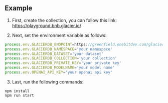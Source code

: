 ## Example

1. First, create the collection, you can follow this link:  https://playground.bnb.glacier.io/


2. Next, set the environment variable as follows:

``` typescript
process.env.GLACIERDB_ENDPOINT=https://greenfield.onebitdev.com/glacier-gateway/
process.env.GLACIERDB_NAMESPACE='your namespace'
process.env.GLACIERDB_DATASET='your dataset'
process.env.GLACIERDB_COLLECTION='your collection'
process.env.GLACIERDB_PRIVATE_KEY='your private key'
process.env.GLACIERDB_MODELNAME='your model name'
process.env.OPENAI_API_KEY='your openai api key'
```


3. Last, run the following commands:

```
npm install
npm run start
```